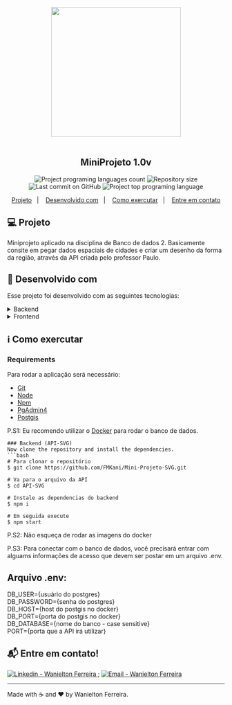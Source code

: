 <div align="center">
    <img src="https://res.cloudinary.com/dzy81lxxj/image/upload/v1615170614/SVG_for_client_projects_2016_2_wby848.jpg" width="300px"/>
</div>

<br />

<h2 align="center">
   MiniProjeto 1.0v
</h2>

<p align="center">
  <img alt="Project programing languages count" src="https://img.shields.io/github/languages/count/FMKani/Mini-Projeto-SVG?">
  <img alt="Repository size" src="https://img.shields.io/github/repo-size/FMKani/Mini-Projeto-SVG?">
  <img alt="Last commit on GitHub" src="https://img.shields.io/github/last-commit/FMKani/Mini-Projeto-SVG?">
  <img alt="Project top programing language" src="https://img.shields.io/github/languages/top/FMKani/Mini-Projeto-SVG?">
</p> 

<p align="center">
  <a href="#computer-project">Projeto</a>&nbsp;&nbsp;&nbsp;|&nbsp;&nbsp;&nbsp;
  <a href="#rocket-built-with">Desenvolvido com</a>&nbsp;&nbsp;&nbsp;|&nbsp;&nbsp;&nbsp;
  <a href="#information_source-how-to-run">Como exercutar</a>&nbsp;&nbsp;&nbsp;|&nbsp;&nbsp;&nbsp;
  <a href="#mailbox_with_mail-get-in-touch">Entre em contato</a>
 </p>


## :computer: Projeto 

 Miniprojeto aplicado na disciplina de Banco de dados 2. Basicamente consite em pegar dados espaciais de cidades e criar um desenho da forma da região, através da API criada pelo professor Paulo.

## :rocket: Desenvolvido com

Esse projeto foi desenvolvido com as seguintes tecnologias:

<details>
  <summary>Backend</summary>

-   [Node.js](https://nodejs.org/)
-   [Express](https://expressjs.com/)
-   [Postgres](https://www.postgresql.org/)
-   [SVG](https://www.w3schools.com/graphics/svg_intro.asp)
-   [ESLint](https://eslint.org/)
-   [Prettier](https://prettier.io/)
-   [VS Code](https://code.visualstudio.com/)
-   [API-SVG](https://github.com/Banco-II-2020-1/API-SVG)

</details>

<details>
  <summary>Frontend</summary>

-   [fetch](https://javascript.info/fetch)
-   [JavaScript](https://www.typescriptlang.org/)
-   [ESLint](https://eslint.org/)
-   [Prettier](https://prettier.io/)
-   [VS Code](https://code.visualstudio.com/)

</details>


## :information_source: Como exercutar

### Requirements

Para rodar a aplicação será necessário:
* [Git](https://git-scm.com)
* [Node](https://nodejs.org/)
* [Npm](https://www.npmjs.com/package/npm) 
* [PgAdmin4](https://hub.docker.com/r/dpage/pgadmin4/) 
* [Postgis](https://hub.docker.com/r/mdillon/postgis)

P.S1: Eu recomendo utilizar o [Docker](https://www.docker.com/) para rodar o banco de dados.
<br>

```
### Backend (API-SVG)
Now clone the repository and install the dependencies.
```bash
# Para clonar o repositório
$ git clone https://github.com/FMKani/Mini-Projeto-SVG.git

# Va para o arquivo da API
$ cd API-SVG

# Instale as dependencias do backend
$ npm i

# Em seguida execute 
$ npm start

```
P.S2: Não esqueça de rodar as imagens do docker 

P.S3: Para conectar com o banco de dados, você precisará entrar com alguams informações de acesso que devem ser postar em um arquivo .env.


## Arquivo .env:

DB_USER={usuário do postgres}
<br>
DB_PASSWORD={senha do postgres} 
<br>
DB_HOST={host do postgis no docker}
<br>
DB_PORT={porta do postgis no docker} 
<br>
DB_DATABASE={nome do banco - case sensitive}
<br>
PORT={porta que a API irá utilizar}


## :mailbox_with_mail: Entre em contato!


<a href="https://www.linkedin.com/in/wanielton-ferreira" target="_blank" >
  <img alt="Linkedin - Wanielton Ferreira" src="https://img.shields.io/badge/Linkedin--%23F8952D?style=social&logo=linkedin">
</a>;
<a href="mailto:wanieltonferreira@gmail.com" target="_blank" >
  <img alt="Email - Wanielton Ferreira" src="https://img.shields.io/badge/Email--%23F8952D?style=social&logo=gmail">
</a> 

---

Made with :coffee: and ❤️ by Wanielton Ferreira.
